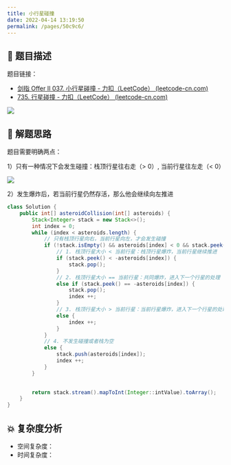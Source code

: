 ```yaml
---
title: 小行星碰撞
date: 2022-04-14 13:19:50
permalink: /pages/50c9c6/
---
```

## 📃 题目描述

题目链接：

- [剑指 Offer II 037. 小行星碰撞 - 力扣（LeetCode） (leetcode-cn.com)](https://leetcode-cn.com/problems/XagZNi/)
- [735. 行星碰撞 - 力扣（LeetCode） (leetcode-cn.com)](https://leetcode-cn.com/problems/asteroid-collision/)

![](https://cs-wiki.oss-cn-shanghai.aliyuncs.com/img/20220414132018.png)

## 🔔 解题思路

题目需要明确两点：

1）只有一种情况下会发生碰撞：栈顶行星往右走（> 0）, 当前行星往左走（< 0）

![](https://cs-wiki.oss-cn-shanghai.aliyuncs.com/img/20220617123928.png)

2）发生爆炸后，若当前行星仍然存活，那么他会继续向左推进


```java
class Solution {
    public int[] asteroidCollision(int[] asteroids) {
        Stack<Integer> stack = new Stack<>();
        int index = 0;
        while (index < asteroids.length) {
            // 只有栈顶行星向右，当前行星向左，才会发生碰撞
            if (!stack.isEmpty() && asteroids[index] < 0 && stack.peek() > 0) {
                // 1. 栈顶行星大小 < 当前行星：栈顶行星爆炸，当前行星继续推进
                if (stack.peek() < -asteroids[index]) {
                    stack.pop();
                }
                // 2. 栈顶行星大小 == 当前行星：共同爆炸，进入下一个行星的处理
                else if (stack.peek() == -asteroids[index]) {
                    stack.pop();
                    index ++;
                }
                // 3. 栈顶行星大小 > 当前行星：当前行星爆炸，进入下一个行星的处理
                else {
                    index ++;
                }
            }
            // 4. 不发生碰撞或者栈为空
            else {
                stack.push(asteroids[index]);
                index ++;
            }
        }
        

        return stack.stream().mapToInt(Integer::intValue).toArray();
    }
}
```

## 💥 复杂度分析

- 空间复杂度：
- 时间复杂度：

